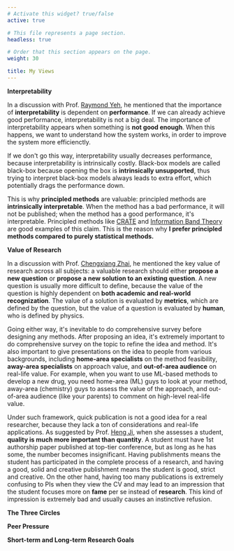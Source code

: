 ```yaml
---
# Activate this widget? true/false
active: true

# This file represents a page section.
headless: true

# Order that this section appears on the page.
weight: 30

title: My Views
---
```


**Interpretability**

In a discussion with Prof. [Raymond Yeh](https://scholar.google.com/citations?hl=zh-CN&user=7HDE1ZwAAAAJ), he mentioned that the importance of **interpretability** is dependent on **performance**. If we can already achieve good performance, interpretability is not a big deal. The importance of interpretability appears when something is **not good enough**. When this happens, we want to understand how the system works, in order to improve the system more efficienctly. 

If we don't go this way, interpretability usually decreases performance, because interpretability is intrinsically costly. Black-box models are called black-box because opening the box is **intrinsically unsupported**, thus trying to interpret black-box models always leads to extra effort, which potentially drags the performance down.

This is why **principled methods** are valuable: principled methods are **intrinsically interpretable**. When the method has a bad performance, it will not be published; when the method has a good performance, it's interpretable. Principled methods like [CRATE](https://github.com/Ma-Lab-Berkeley/CRATE) and [Information Band Theory](https://arxiv.org/pdf/1703.00810.pdf) are good examples of this claim. This is the reason why **I prefer principled methods compared to purely statistical methods.**

**Value of Research**

In a discussion with Prof. [Chengxiang Zhai](https://scholar.google.com/citations?hl=zh-CN&user=YU-baPIAAAAJ), he mentioned the key value of research across all subjects: a valuable research should either **propose a new question** or **propose a new solution to an existing question**. A new question is usually more difficult to define, because the value of the question is highly dependent on **both academic and real-world recognization**. The value of a  solution is evaluated by **metrics**, which are defined by the question, but the value of a question is evaluated by **human**, who is defined by physics.

Going either way, it's inevitable to do comprehensive survey before designing any methods. After proposing an idea, it's extremely important to do comprehensive survey on the topic to refine the idea and method. It's also important to give presentations on the idea to people from various backgrounds, including **home-area specialists** on the method feasibility, **away-area specialists** on approach value, and **out-of-area audience** on real-life value. For example, when you want to use ML-based methods to develop a new drug, you need home-area (ML) guys to look at your method, away-area (chemistry) guys to assess the value of the approach, and out-of-area audience (like your parents) to comment on high-level real-life value.

Under such framework, quick publication is not a good idea for a real researcher, because they lack a ton of considerations and real-life applications. As suggested by Prof. [Heng Ji](https://scholar.google.com/citations?hl=zh-CN&user=z7GCqT4AAAAJ), when she assesses a student, **quality is much more important than quantity**. A student must have 1st authorship paper published at top-tier conference, but as long as he has some, the number becomes insignificant. Having publishments means the student has participated in the complete process of a research, and having a good, solid and creative publishment means the student is good, strict and creative. On the other hand, having too many publications is extremely confusing to PIs when they view the CV and may lead to an impression that the student focuses more on **fame** per se instead of **research**. This kind of impression is extremely bad and usually causes an instinctive refusion.

**The Three Circles**





**Peer Pressure**





**Short-term and Long-term Research Goals**
